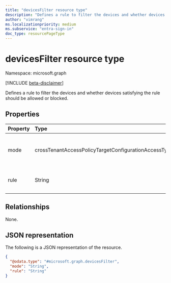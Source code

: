 ```yaml
---
title: "devicesFilter resource type"
description: "Defines a rule to filter the devices and whether devices satisfying the rule should be allowed or blocked."
author: "vimrang"
ms.localizationpriority: medium
ms.subservice: "entra-sign-in"
doc_type: resourcePageType
---
```


# devicesFilter resource type

Namespace: microsoft.graph

[!INCLUDE [beta-disclaimer](../../includes/beta-disclaimer.md)]

Defines a rule to filter the devices and whether devices satisfying the rule should be allowed or blocked.

## Properties

|Property|Type|Description|
|:---|:---|:---|
|mode|crossTenantAccessPolicyTargetConfigurationAccessType|Determines whether devices satisfying the rule should be allowed or blocked.The possible values are: `allowed`, `blocked`, `unknownFutureValue`.|
|rule|String|Defines the rule to filter the devices. For example, `device.deviceAttribute2 -eq 'PrivilegedAccessWorkstation'`.|

## Relationships

None.

## JSON representation

The following is a JSON representation of the resource.
<!-- {
  "blockType": "resource",
  "@odata.type": "microsoft.graph.devicesFilter"
}
-->
``` json
{
  "@odata.type": "#microsoft.graph.devicesFilter",
  "mode": "String",
  "rule": "String"
}
```
